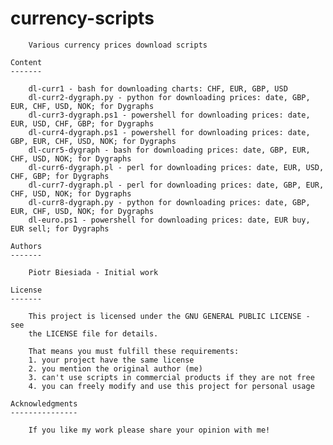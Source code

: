 currency-scripts
================

		Various currency prices download scripts

	Content
	-------

		dl-curr1 - bash for downloading charts: CHF, EUR, GBP, USD
		dl-curr2-dygraph.py - python for downloading prices: date, GBP, EUR, CHF, USD, NOK; for Dygraphs
		dl-curr3-dygraph.ps1 - powershell for downloading prices: date, EUR, USD, CHF, GBP; for Dygraphs
		dl-curr4-dygraph.ps1 - powershell for downloading prices: date, GBP, EUR, CHF, USD, NOK; for Dygraphs
		dl-curr5-dygraph - bash for downloading prices: date, GBP, EUR, CHF, USD, NOK; for Dygraphs
		dl-curr6-dygraph.pl - perl for downloading prices: date, EUR, USD, CHF, GBP; for Dygraphs
		dl-curr7-dygraph.pl - perl for downloading prices: date, GBP, EUR, CHF, USD, NOK; for Dygraphs
		dl-curr8-dygraph.py - python for downloading prices: date, GBP, EUR, CHF, USD, NOK; for Dygraphs
		dl-euro.ps1 - powershell for downloading prices: date, EUR buy, EUR sell; for Dygraphs

	Authors
	-------

		Piotr Biesiada - Initial work

	License
	-------

		This project is licensed under the GNU GENERAL PUBLIC LICENSE - see
		the LICENSE file for details.

		That means you must fulfill these requirements:
		1. your project have the same license
		2. you mention the original author (me)
		3. can't use scripts in commercial products if they are not free
		4. you can freely modify and use this project for personal usage

	Acknowledgments
	---------------

		If you like my work please share your opinion with me!
